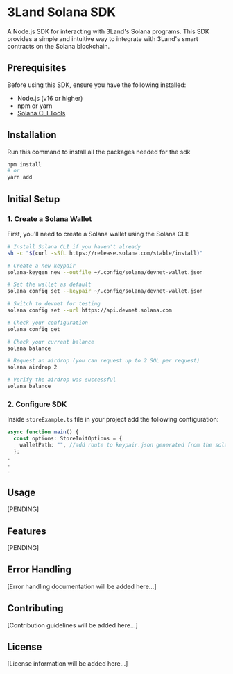 # 3Land Solana SDK

A Node.js SDK for interacting with 3Land's Solana programs. This SDK provides a simple and intuitive way to integrate with 3Land's smart contracts on the Solana blockchain.

## Prerequisites

Before using this SDK, ensure you have the following installed:
- Node.js (v16 or higher)
- npm or yarn
- [Solana CLI Tools](https://docs.solana.com/cli/install-solana-cli-tools)

## Installation
Run this command to install all the packages needed for the sdk
```bash
npm install
# or
yarn add
```

## Initial Setup

### 1. Create a Solana Wallet

First, you'll need to create a Solana wallet using the Solana CLI:

```bash
# Install Solana CLI if you haven't already
sh -c "$(curl -sSfL https://release.solana.com/stable/install)"

# Create a new keypair
solana-keygen new --outfile ~/.config/solana/devnet-wallet.json

# Set the wallet as default
solana config set --keypair ~/.config/solana/devnet-wallet.json

# Switch to devnet for testing
solana config set --url https://api.devnet.solana.com

# Check your configuration
solana config get

# Check your current balance
solana balance

# Request an airdrop (you can request up to 2 SOL per request)
solana airdrop 2

# Verify the airdrop was successful
solana balance
```

### 2. Configure SDK

Inside `storeExample.ts` file in your project add the following configuration:

```typescript
async function main() {
  const options: StoreInitOptions = {
    walletPath: "", //add route to keypair.json generated from the solana cli
  };
.
.
.
```

## Usage

[PENDING]

## Features

[PENDING]

## Error Handling

[Error handling documentation will be added here...]

## Contributing

[Contribution guidelines will be added here...]

## License

[License information will be added here...]
